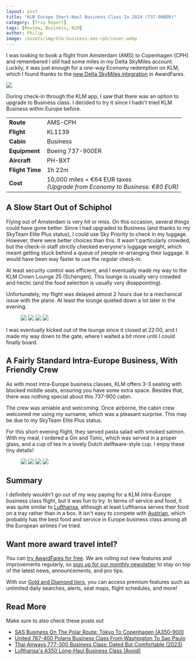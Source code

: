 ```yaml
---
layout: post
title: "KLM Europe Short-Haul Business Class In 2024 (737-900ER)"
category: [Trip Report]
tags: [Review, Business, KLM]
author: Philip
image: /assets/img/klm-business-ams-cph/cover.webp
---
```


I was looking to book a flight from Amsterdam (AMS) to Copenhagen (CPH) and remembered I still had some miles in my Delta SkyMiles account. Luckily, it was just enough for a one-way Economy redemption on KLM, which I found thanks to the [new Delta SkyMiles integration](/introducing-delta/) in AwardFares.

<img src="/assets/img/klm-business-ams-cph/availability.png" />

During check-in through the KLM app, I saw that there was an option to upgrade to Business class. I decided to try it since I hadn't tried KLM Business within Europe before.

<table>
<tr>
  <td><b>Route</b></td>
  <td>AMS-CPH</td>
</tr>
<tr>
  <td><b>Flight</b></td>
  <td>KL1139</td>
</tr>
<tr>
  <td><b>Cabin</b></td>
  <td>Business</td>
</tr>
<tr>
  <td><b>Equipment</b></td>
  <td>Boeing 737-900ER</td>
</tr>
<tr>
  <td><b>Aircraft</b></td>
  <td>PH-BXT</td>
</tr>
<tr>
  <td><b>Flight Time</b></td>
  <td>1h 22m</td>
</tr>
<tr>
  <td><b>Cost</b></td>
  <td>10,000 miles + €64 EUR taxes <br><i>(Upgrade from Economy to Business: €80 EUR)</i></td>
</tr>
</table>

## A Slow Start Out of Schiphol

Flying out of Amsterdam is very hit or miss. On this occasion, several things could have gone better. Since I had upgraded to Business (and thanks to my SkyTeam Elite Plus status), I could use Sky Priority to check in my luggage. However, there were better choices than this. It wasn't particularly crowded, but the check-in staff strictly checked everyone's luggage weight, which meant getting stuck behind a queue of people re-arranging their luggage. It would have been way faster to use the regular check-in.

At least security control was efficient, and I eventually made my way to the KLM Crown Lounge 25 (Schengen). This lounge is usually very crowded and hectic (and the food selection is usually very disappointing).

Unfortunately, my flight was delayed almost 2 hours due to a mechanical issue with the plane. At least the lounge quieted down a lot later in the evening.

<figure>
<img src="/assets/img/klm-business-ams-cph/lounge1.webp" />
<img src="/assets/img/klm-business-ams-cph/lounge2.webp" />
<img src="/assets/img/klm-business-ams-cph/lounge3.webp" />
<img src="/assets/img/klm-business-ams-cph/lounge4.webp" />
</figure>

I was eventually kicked out of the lounge since it closed at 22:00, and I made my way down to the gate, where I waited a bit more until I could finally board.

## A Fairly Standard Intra-Europe Business, With Friendly Crew

As with most intra-Europe business classes, KLM offers 3-3 seating with blocked middle seats, ensuring you have some extra space. Besides that, there was nothing special about this 737-900 cabin.

The crew was amiable and welcoming. Once airborne, the cabin crew welcomed me using my surname, which was a pleasant surprise. This may be due to my SkyTeam Elite Plus status.

For this short evening flight, they served pasta salad with smoked salmon. With my meal, I ordered a Gin and Tonic, which was served in a proper glass, and a cup of tea in a lovely Dutch delftware-style cup. I enjoy these tiny details!

<figure>
<img src="/assets/img/klm-business-ams-cph/meal1.webp" />
<img src="/assets/img/klm-business-ams-cph/meal2.webp" />
<img src="/assets/img/klm-business-ams-cph/tea.webp" />
<img src="/assets/img/klm-business-ams-cph/gt.webp" />
</figure>

## Summary

I definitely wouldn't go out of my way paying for a KLM intra-Europe business class flight, but it was fun to try. In terms of service and food, it was quite similar to [Lufthansa](lufthansa-business-class-to-lisbon/), although at least Lufthansa serves their food on a tray rather than in a box. It isn't easy to compete with [Austrian](/austrian-short-haul-business/), which probably has the best food and service in Europe business class among all the European airlines I've tried.

## Want more award travel intel?

You can [try AwardFares for free](https://awardfares.com/). We are rolling out new features and improvements regularly, so [sign up for our monthly newsletter](https://awardfares.com/newsletter) to stay on top of the latest news, announcements, and pro tips.

With our [Gold and Diamond tiers](https://awardfares.com/pricing), you can access premium features such as unlimited daily searches, alerts, seat maps, flight schedules, and more!

## Read More

Make sure to also check these posts out

- [SAS Business On The Polar Route: Tokyo To Copenhagen (A350-900)](https://blog.awardfares.com/sas-business-tokyo-polar-route-a350/)
- [United 767-400 Polaris Business Class From Washington To Sao Paulo](https://blog.awardfares.com/united-polaris-review-2023/)
- [Thai Airways 777-300 Business Class: Dated But Comfortable (2023)](https://blog.awardfares.com/thai-business-review-2023/)
- [Lufthansa's A350 Long-Haul Business Class (Avoid)](https://blog.awardfares.com/lufthansa-long-haul-business-a350/)


<script type="application/ld+json">
{
  "@context": "https://schema.org/", 
  "@type": "Product", 
  "name": "KLM 737-900ER Business Class",
  "image": "https://blog.awardfares.com/assets/img/klm-europe-business-ams-cph/cover.webp",
  "description": "KLM's Europe Business Class (short-haul) on their Boeing 737-900ER.",
  "brand": {
    "@type": "Brand",
    "name": "KLM"
  },
  "aggregateRating": {
    "@type": "AggregateRating",
    "ratingValue": "4",
    "bestRating": "5",
    "worstRating": "1",
    "ratingCount": "1",
    "reviewCount": "1"
  },
  "review": {
    "@type": "Review",
    "name": "Wouldn't pay for it but fun to try, and does the job with points.",
    "reviewBody": "I recently flew from Amsterdam to Copenhagen on KLM's Business Class, using my Delta SkyMiles for a one-way Economy redemption, and later upgraded to Business. The check-in process at Schiphol was slow due to strict luggage weight checks, even though I had SkyTeam Elite Plus status and used Sky Priority. The KLM Crown Lounge 25 was crowded, and the food selection was underwhelming. My flight was delayed by almost 2 hours due to a mechanical issue, leading to an extended lounge stay.

The Business Class experience on the Boeing 737-900ER was standard for intra-Europe flights, with a 3-3 seating arrangement and blocked middle seats. The crew was exceptionally friendly, and the small details, like the Dutch delftware-style cup for my tea, were delightful. The meal, a pasta salad with smoked salmon, was decent, and the Gin and Tonic was served in a proper glass. Comparing it to other airlines, KLM's service and food were on par with Lufthansa but not as impressive as Austrian Airlines'. Overall, while enjoyable, I wouldn't specifically pay for KLM's intra-Europe Business Class again, but it was a nice experience to try.",
    "reviewRating": {
      "@type": "Rating",
      "ratingValue": "4",
      "bestRating": "5",
      "worstRating": "1"
    },
    "datePublished": "2024-01-05",
    "author": {"@type": "Person", "name": "Philip Bergqvist"},
    "publisher": {"@type": "Organization", "name": "AwardFares"}
  }
}
</script>